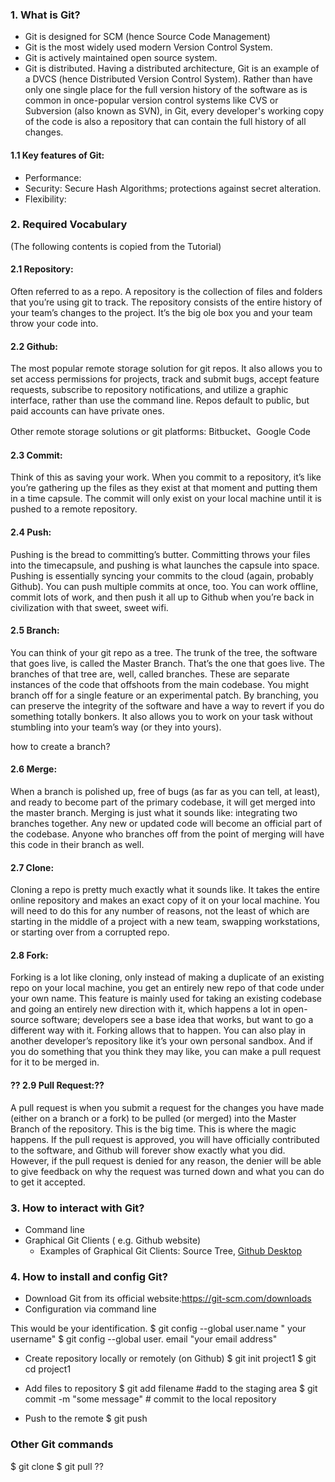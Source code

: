 ### 1. What is Git?
- Git is designed for SCM (hence Source Code Management)
- Git is the most widely used modern Version Control System. 
- Git is actively maintained open source system. 
- Git is distributed. Having a distributed architecture, Git is an example of a DVCS (hence Distributed Version Control System). Rather than have only one single place for the full version history of the software as is common in once-popular version control systems like CVS or Subversion (also known as SVN), in Git, every developer's working copy of the code is also a repository that can contain the full history of all changes.

#### 1.1 Key features of Git: 
* Performance:
* Security: Secure Hash Algorithms; protections against secret alteration. 
* Flexibility:

### 2. Required Vocabulary
(The following contents is copied from the Tutorial)

#### 2.1 Repository:
Often referred to as a repo. A repository is the collection of files and folders that you’re using git to track. The repository consists of the entire history of your team’s changes to the project. It’s the big ole box you and your team throw your code into.

#### 2.2 Github:
The most popular remote storage solution for git repos. It also allows you to set access permissions for projects, track and submit bugs, accept feature requests, subscribe to repository notifications, and utilize a graphic interface, rather than use the command line. Repos default to public, but paid accounts can have private ones.

Other remote storage solutions or git platforms: Bitbucket、Google Code

#### 2.3 Commit:
Think of this as saving your work. When you commit to a repository, it’s like you’re gathering up the files as they exist at that moment and putting them in a time capsule. The commit will only exist on your local machine until it is pushed to a remote repository.

#### 2.4 Push:
Pushing is the bread to committing’s butter. Committing throws your files into the timecapsule, and pushing is what launches the capsule into space. Pushing is essentially syncing your commits to the cloud (again, probably Github). You can push multiple commits at once, too. You can work offline, commit lots of work, and then push it all up to Github when you’re back in civilization with that sweet, sweet wifi.

#### 2.5 Branch:
You can think of your git repo as a tree. The trunk of the tree, the software that goes live, is called the Master Branch. That’s the one that goes live. The branches of that tree are, well, called branches. These are separate instances of the code that offshoots from the main codebase. You might branch off for a single feature or an experimental patch. By branching, you can preserve the integrity of the software and have a way to revert if you do something totally bonkers. It also allows you to work on your task without stumbling into your team’s way (or they into yours).

how to create a branch?

#### 2.6 Merge:
When a branch is polished up, free of bugs (as far as you can tell, at least), and ready to become part of the primary codebase, it will get merged into the master branch. Merging is just what it sounds like: integrating two branches together. Any new or updated code will become an official part of the codebase. Anyone who branches off from the point of merging will have this code in their branch as well.

#### 2.7 Clone:
Cloning a repo is pretty much exactly what it sounds like. It takes the entire online repository and makes an exact copy of it on your local machine. You will need to do this for any number of reasons, not the least of which are starting in the middle of a project with a new team, swapping workstations, or starting over from a corrupted repo.

#### 2.8 Fork:
Forking is a lot like cloning, only instead of making a duplicate of an existing repo on your local machine, you get an entirely new repo of that code under your own name. This feature is mainly used for taking an existing codebase and going an entirely new direction with it, which happens a lot in open-source software; developers see a base idea that works, but want to go a different way with it. Forking allows that to happen. You can also play in another developer’s repository like it’s your own personal sandbox. And if you do something that you think they may like, you can make a pull request for it to be merged in.

#### ?? 2.9 Pull Request:??
A pull request is when you submit a request for the changes you have made (either on a branch or a fork) to be pulled (or merged) into the Master Branch of the repository. This is the big time. This is where the magic happens. If the pull request is approved, you will have officially contributed to the software, and Github will forever show exactly what you did. However, if the pull request is denied for any reason, the denier will be able to give feedback on why the request was turned down and what you can do to get it accepted.

### 3. How to interact with Git?
- Command line
- Graphical Git Clients ( e.g. Github website)
    * Examples of Graphical Git Clients: Source Tree, [Github Desktop](https://git-scm.com/downloads/guis)

### 4. How to install and config Git?
- Download Git from its official website:https://git-scm.com/downloads 
- Configuration via command line

This would be your identification.
$ git config --global user.name " your username"
$ git config --global user. email "your email address"

- Create repository locally or remotely (on Github)
$ git init project1
$ git cd project1

- Add files to repository
$ git add filename  #add to the staging area
$ git commit   -m "some message"  # commit to the local repository

- Push to the remote 
$ git push

### Other Git commands
$ git clone 
$ git pull  ??

